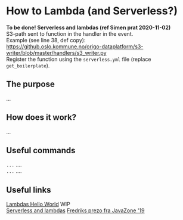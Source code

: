 
# How to Lambda (and Serverless?)

**To be done! Serverless and lambdas (ref Simen prat 2020-11-02)**  
S3-path sent to function in the handler in the event.  
Example (see line 38, def copy):  
https://github.oslo.kommune.no/origo-dataplatform/s3-writer/blob/master/handlers/s3_writer.py  
Register the function using the `serverless.yml` file (replace `get_boilerplate`).  

## The purpose
...  

## How does it work?
...  

## Useful commands
`...`  ....  
`...`  ....  

## Useful links
[Lambdas Hello World](https://aws.amazon.com/getting-started/hands-on/run-serverless-code/) WIP  
[Serverless and lambdas](https://www.serverless.com/aws-lambda) 
[Fredriks prezo fra JavaZone '19](https://github.com/fredriv/serverless-lambda-workshop)  

